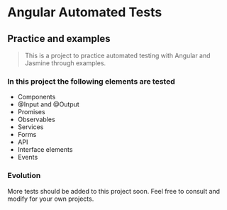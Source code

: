# Angular Automated Tests
## Practice and examples

> This is a project to practice automated testing with Angular and Jasmine through examples.

### In this project the following elements are tested
- Components
- @Input and @Output
- Promises
- Observables
- Services
- Forms
- API
- Interface elements
- Events

### Evolution
More tests should be added to this project soon. Feel free to consult and modify for your own projects.